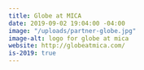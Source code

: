 ```yaml
---
title: Globe at MICA
date: 2019-09-02 19:04:00 -04:00
image: "/uploads/partner-globe.jpg"
image-alt: logo for globe at mica
website: http://globeatmica.com/
is-2019: true
---
```



